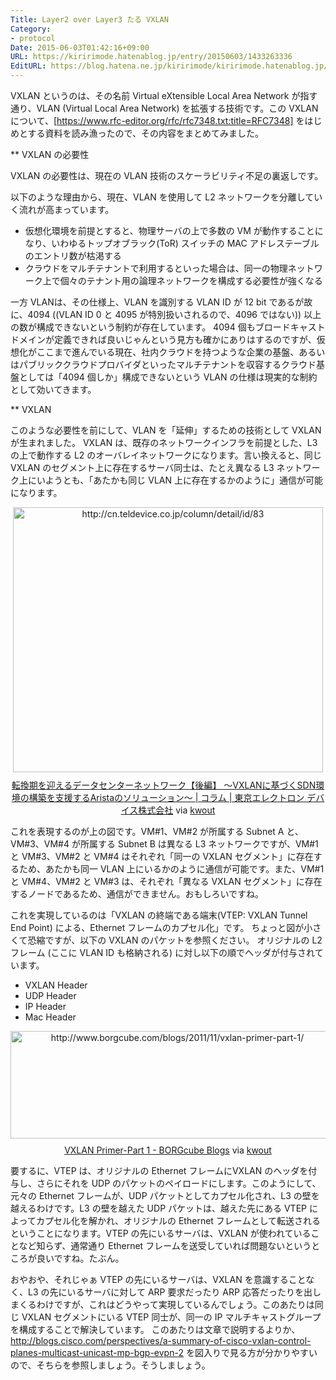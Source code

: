 ```yaml
---
Title: Layer2 over Layer3 たる VXLAN
Category:
- protocol
Date: 2015-06-03T01:42:16+09:00
URL: https://kiririmode.hatenablog.jp/entry/20150603/1433263336
EditURL: https://blog.hatena.ne.jp/kiririmode/kiririmode.hatenablog.jp/atom/entry/8454420450096252963
---
```


VXLAN というのは、その名前 Virtual eXtensible Local Area Network が指す通り、VLAN (Virtual Local Area Network) を拡張する技術です。この VXLAN について、[https://www.rfc-editor.org/rfc/rfc7348.txt:title=RFC7348] をはじめとする資料を読み漁ったので、その内容をまとめてみました。

** VXLAN の必要性

VXLAN の必要性は、現在の VLAN 技術のスケーラビリティ不足の裏返しです。

以下のような理由から、現在、VLAN を使用して L2 ネットワークを分離していく流れが高まっています。
+ 仮想化環境を前提とすると、物理サーバの上で多数の VM が動作することになり、いわゆるトップオブラック(ToR) スイッチの MAC アドレステーブルのエントリ数が枯渇する
+ クラウドをマルチテナントで利用するといった場合は、同一の物理ネットワーク上で個々のテナント用の論理ネットワークを構成する必要性が強くなる

一方 VLANは、その仕様上、VLAN を識別する VLAN ID が 12 bit であるが故に、4094 ((VLAN ID 0 と 4095 が特別扱いされるので、4096 ではない)) 以上の数が構成できないという制約が存在しています。
4094 個もブロードキャストドメインが定義できれば良いじゃんという見方も確かにありはするのですが、仮想化がここまで進んでいる現在、社内クラウドを持つような企業の基盤、あるいはパブリッククラウドプロバイダといったマルチテナントを収容するクラウド基盤としては「4094 個しか」構成できないという VLAN の仕様は現実的な制約として効いてきます。

** VXLAN

このような必要性を前にして、VLAN を「延伸」するための技術として VXLAN が生まれました。
VXLAN は、既存のネットワークインフラを前提とした、L3 の上で動作する L2 のオーバレイネットワークになります。言い換えると、同じ VXLAN のセグメント上に存在するサーバ同士は、たとえ異なる L3 ネットワーク上にいようとも、「あたかも同じ VLAN 上に存在するかのように」通信が可能になります。

<div class="kwout" style="text-align: center;"><a href="http://cn.teldevice.co.jp/column/detail/id/83"><img src="http://kwout.com/cutout/a/6m/sz/8pm_bor.jpg" alt="http://cn.teldevice.co.jp/column/detail/id/83" title="転換期を迎えるデータセンターネットワーク【後編】 ～VXLANに基づくSDN環境の構築を支援するAristaのソリューション～ | コラム | 東京エレクトロン デバイス株式会社" width="496" height="424" style="border: none;" /></a><p style="margin-top: 10px; text-align: center;"><a href="http://cn.teldevice.co.jp/column/detail/id/83">転換期を迎えるデータセンターネットワーク【後編】 ～VXLANに基づくSDN環境の構築を支援するAristaのソリューション～ | コラム | 東京エレクトロン デバイス株式会社</a> via <a href="http://kwout.com/quote/a6msz8pm">kwout</a></p></div>
これを表現するのが上の図です。VM#1、VM#2 が所属する Subnet A と、VM#3、VM#4 が所属する Subnet B は異なる L3 ネットワークですが、VM#1 と VM#3、VM#2 と VM#4 はそれぞれ「同一の VXLAN セグメント」に存在するため、あたかも同一 VLAN 上にいるかのように通信が可能です。また、VM#1 と VM#4、VM#2 と VM#3 は、それぞれ「異なる VXLAN セグメント」に存在するノードであるため、通信ができません。おもしろいですね。


これを実現しているのは「VXLAN の終端である端末(VTEP: VXLAN Tunnel End Point) による、Ethernet フレームのカプセル化」です。
ちょっと図が小さくて恐縮ですが、以下の VXLAN のパケットを参照ください。
オリジナルの L2 フレーム (ここに VLAN ID も格納される) に対し以下の順でヘッダが付与されています。
+ VXLAN Header
+ UDP Header
+ IP Header
+ Mac Header
<div class="kwout" style="text-align: center;"><img src="http://kwout.com/cutout/s/kg/37/gyj_bor.jpg" alt="http://www.borgcube.com/blogs/2011/11/vxlan-primer-part-1/" title="VXLAN Primer-Part 1 - BORGcube Blogs" width="518" height="172" style="border: none;" usemap="#map_skg37gyj" /><map id="map_skg37gyj" name="map_skg37gyj"><area coords="29,109,501,120" href="http://www.borgcube.com/blogs/2011/11/vxlan-primer-part-1/vxlan-headers-2/" alt="" shape="rect" /></map><p style="margin-top: 10px; text-align: center;"><a href="http://www.borgcube.com/blogs/2011/11/vxlan-primer-part-1/">VXLAN Primer-Part 1 - BORGcube Blogs</a> via <a href="http://kwout.com/quote/skg37gyj">kwout</a></p></div>

要するに、VTEP は、オリジナルの Ethernet フレームにVXLAN のヘッダを付与し、さらにそれを UDP のパケットのペイロードにします。このようにして、元々の Ethernet フレームが、UDP パケットとしてカプセル化され、L3 の壁を越えるわけです。L3 の壁を越えた UDP パケットは、越えた先にある VTEP によってカプセル化を解かれ、オリジナルの Ethernet フレームとして転送されるということになります。VTEP の先にいるサーバは、VXLAN が使われていることなど知らず、通常通り Ethernet フレームを送受していれば問題ないというところが良いですね。たぶん。


おやおや、それじゃぁ VTEP の先にいるサーバは、VXLAN を意識することなく、L3 の先にいるサーバに対して ARP 要求だったり ARP 応答だったりを出しまくるわけですが、これはどうやって実現しているんでしょう。このあたりは同じ VXLAN セグメントにいる VTEP 同士が、同一の IP マルチキャストグループを構成することで解決しています。
このあたりは文章で説明するよりか、http://blogs.cisco.com/perspectives/a-summary-of-cisco-vxlan-control-planes-multicast-unicast-mp-bgp-evpn-2 を図入りで見る方が分かりやすいので、そちらを参照しましょう。そうしましょう。
